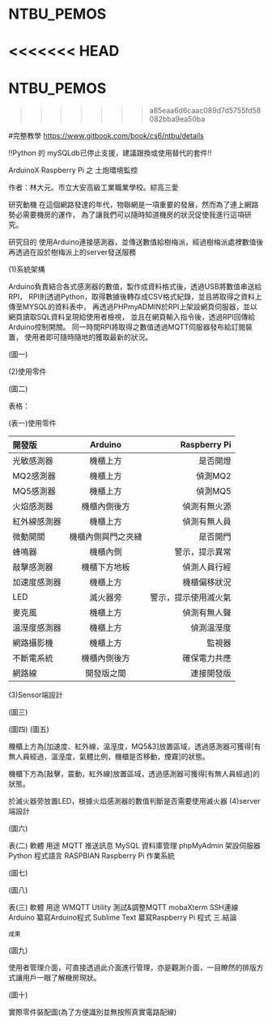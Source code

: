 # NTBU_PEMOS
<<<<<<< HEAD
=======
# NTBU_PEMOS
>>>>>>> a85eaa6d6caac089d7d5755fd58082bba9ea50ba
 
 
 
#完整教學
https://www.gitbook.com/book/cs6/ntbu/details
 
!!Python 的 mySQLdb已停止支援，建議跟換或使用替代的套件!! 
 

ArduinoX Raspberry Pi
之
土炮環境監控
 
 
 
 
 
 
 
 
 
 
 
 
 
 
作者：林大元。市立大安高級工業職業學校。綜高三愛

 
 
 
 
 
 
 
 
 
 
 
 
 
 
 
 
 
 

研究動機
在這個網路發達的年代，物聯網是一項重要的發展，然而為了連上網路勢必需要機房的運作，
為了讓我們可以隨時知道機房的狀況促使我進行這項研究。


研究目的
使用Arduino連接感測器，並傳送數值給樹梅派，經過樹梅派處裡數值後再透過在設於樹梅派上的server發送服務




(1)系統架構


Arduino負責結合各式感測器的數值，製作成資料格式後，透過USB將數值串送給RPI，
RPI則透過Python，取得數據後轉存成CSV格式紀錄，並且將取得之資料上傳至MYSQL的資料表中，
再透過PHPmyADMIN於RPI上架設網頁伺服器，並以網頁讀取SQL資料呈現給使用者檢視，
並且在網頁輸入指令後，透過RPI回傳給Arduino控制開關。
同一時間RPI將取得之數值透過MQTT伺服器發布給訂閱裝置，
使用者即可隨時隨地的獲取最新的狀況。




 
(圖一)
 
 


 (2)使用零件

(圖二)

表格：




(表一)使用零件


| 開發版  | Arduino  | Raspberry Pi |
| :------------ |:---------------:| -----:|
|    光敏感測器  |  機櫃上方        | 是否開燈 |
|    MQ2感測器  | 機櫃上方         | 偵測MQ2 |
|     MQ5感測器  | 機櫃上方  | 偵測MQ5 |
| 火焰感測器  | 機櫃內側後方  | 偵測有無火源 |
| 紅外線感測器  | 機櫃上方  | 偵測有無人員 |
| 微動開關  | 機櫃內側與門之夾縫  | 是否開門 |
| 蜂鳴器  | 機櫃內側  | 警示，提示異常 |
| 敲擊感測器  | 機櫃下方地板  | 偵測人員行經 |
| 加速度感測器  | 機櫃上方  | 機櫃偏移狀況 |
| LED  | 滅火器旁  | 警示，提示使用滅火氣 |
| 麥克風  | 機櫃上方  | 偵測有無人聲 |
| 溫溼度感測器  | 機櫃上方  | 偵測溫溼度 |
| 網路攝影機  | 機櫃上方  | 監視器 |
| 不斷電系統  | 機櫃內側後方  | 確保電力共應 |
| 網路線  | 開發版之間  | 連接開發版 |












































 (3)Sensor端設計

(圖三)

(圖四)                                                  (圖五)


機櫃上方為[加速度、紅外線，溫溼度，MQ5&3]放置區域，透過感測器可獲得[有無人員經過，溫溼度，氣體比例，機櫃是否移動，煙霧]的狀態。


機櫃下方為[敲擊，震動，紅外線]放置區域，透過感測器可獲得[有無人員經過]的狀態。





於滅火器旁放置LED，根據火焰感測器的數值判斷是否需要使用滅火器
 (4)server端設計
 
(圖六)








表(二)
軟體
用途
MQTT
推送訊息
MySQL
資料庫管理
phpMyAdmin
架設伺服器
Python
程式語言
RASPBIAN
Raspberry Pi 作業系統



















(圖七)

 
  (圖八)
 
表(三)
軟體
用途
WMQTT Utility
測試&調整MQTT
mobaXterm
SSH連線
Arduino
纂寫Arduino程式
Sublime Text
纂寫Raspberry Pi 程式
三.結論


	成果
 
(圖九)


使用者管理介面，可直接透過此介面進行管理，亦是觀測介面，一目瞭然的排版方式讓用戶一眼了解機房現狀。



(圖十)


實際零件裝配圖(為了方便識別並無按照真實電路配線)


 






 


